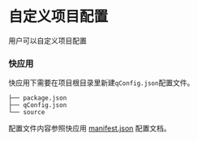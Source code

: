 # 自定义项目配置

用户可以自定义项目配置

### 快应用
快应用下需要在项目根目录里新建`qConfig.json`配置文件。
```
├── package.json
├── qConfig.json
└── source
```

配置文件内容参照快应用 [manifest.json](https://doc.quickapp.cn/framework/manifest.html) 配置文档。



